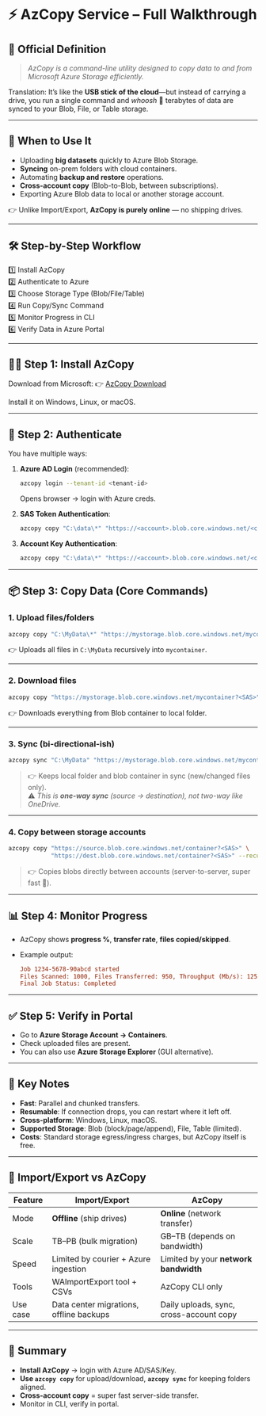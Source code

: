 # ⚡ AzCopy Service – Full Walkthrough

## 📖 Official Definition

> _AzCopy is a command-line utility designed to copy data to and from Microsoft Azure Storage efficiently._

Translation: It’s like the **USB stick of the cloud**—but instead of carrying a drive, you run a single command and _whoosh_ 🚀 terabytes of data are synced to your Blob, File, or Table storage.

---

## 🎯 When to Use It

- Uploading **big datasets** quickly to Azure Blob Storage.
- **Syncing** on-prem folders with cloud containers.
- Automating **backup and restore** operations.
- **Cross-account copy** (Blob-to-Blob, between subscriptions).
- Exporting Azure Blob data to local or another storage account.

👉 Unlike Import/Export, **AzCopy is purely online** — no shipping drives.

---

## 🛠️ Step-by-Step Workflow

1️⃣ Install AzCopy  
2️⃣ Authenticate to Azure  
3️⃣ Choose Storage Type (Blob/File/Table)  
4️⃣ Run Copy/Sync Command  
5️⃣ Monitor Progress in CLI  
6️⃣ Verify Data in Azure Portal

---

## 🧑‍💻 Step 1: Install AzCopy

Download from Microsoft:
👉 [AzCopy Download](https://learn.microsoft.com/en-us/azure/storage/common/storage-use-azcopy-v10)

Install it on Windows, Linux, or macOS.

---

## 🔑 Step 2: Authenticate

You have multiple ways:

1. **Azure AD Login** (recommended):

   ```bash
   azcopy login --tenant-id <tenant-id>
   ```

   Opens browser → login with Azure creds.

2. **SAS Token Authentication**:

   ```bash
   azcopy copy "C:\data\*" "https://<account>.blob.core.windows.net/<container>?<SAS-token>"
   ```

3. **Account Key Authentication**:

   ```bash
   azcopy copy "C:\data\*" "https://<account>.blob.core.windows.net/<container>" --account-key <key>
   ```

---

## 📦 Step 3: Copy Data (Core Commands)

### 1. Upload files/folders

```bash
azcopy copy "C:\MyData\*" "https://mystorage.blob.core.windows.net/mycontainer?<SAS>" --recursive
```

👉 Uploads all files in `C:\MyData` recursively into `mycontainer`.

---

### 2. Download files

```bash
azcopy copy "https://mystorage.blob.core.windows.net/mycontainer?<SAS>" "C:\Restore\" --recursive
```

👉 Downloads everything from Blob container to local folder.

---

### 3. Sync (bi-directional-ish)

```bash
azcopy sync "C:\MyData" "https://mystorage.blob.core.windows.net/mycontainer?<SAS>" --recursive
```

> 👉 Keeps local folder and blob container in sync (new/changed files only).  
> ⚠️ _This is **one-way sync** (source → destination), not two-way like OneDrive._

---

### 4. Copy between storage accounts

```bash
azcopy copy "https://source.blob.core.windows.net/container?<SAS>" \
            "https://dest.blob.core.windows.net/container?<SAS>" --recursive
```

> 👉 Copies blobs directly between accounts (server-to-server, super fast 🚀).

---

## 📊 Step 4: Monitor Progress

- AzCopy shows **progress %**, **transfer rate**, **files copied/skipped**.
- Example output:

  ```ini
  Job 1234-5678-90abcd started
  Files Scanned: 1000, Files Transferred: 950, Throughput (Mb/s): 125
  Final Job Status: Completed
  ```

---

## ✅ Step 5: Verify in Portal

- Go to **Azure Storage Account → Containers**.
- Check uploaded files are present.
- You can also use **Azure Storage Explorer** (GUI alternative).

---

## 📌 Key Notes

- **Fast**: Parallel and chunked transfers.
- **Resumable**: If connection drops, you can restart where it left off.
- **Cross-platform**: Windows, Linux, macOS.
- **Supported Storage**: Blob (block/page/append), File, Table (limited).
- **Costs**: Standard storage egress/ingress charges, but AzCopy itself is free.

---

## 🔄 Import/Export vs AzCopy

| Feature  | Import/Export                           | AzCopy                                  |
| -------- | --------------------------------------- | --------------------------------------- |
| Mode     | **Offline** (ship drives)               | **Online** (network transfer)           |
| Scale    | TB–PB (bulk migration)                  | GB–TB (depends on bandwidth)            |
| Speed    | Limited by courier + Azure ingestion    | Limited by your **network bandwidth**   |
| Tools    | WAImportExport tool + CSVs              | AzCopy CLI only                         |
| Use case | Data center migrations, offline backups | Daily uploads, sync, cross-account copy |

---

## 📝 Summary

- **Install AzCopy** → login with Azure AD/SAS/Key.
- **Use `azcopy copy`** for upload/download, **`azcopy sync`** for keeping folders aligned.
- **Cross-account copy** = super fast server-side transfer.
- Monitor in CLI, verify in portal.
